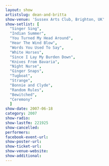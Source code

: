 ```yaml
---
layout: show
artistslug: dean-and-britta
show-venue: 'Sussex Arts Club, Brighton, UK'
show-setlist: [
  "Singer Sing",
  "Indian Summer",
  "You Turned My Head Around",
  "Hear The Wind Blow",
  "Words You Used To Say",
  "White Horses",
  "Since I Lay My Burden Down",
  "Knives From Bavaria",
  "Night Nurse",
  "Ginger Snaps",
  "Tugboat",
  "Strange",
  "Bonnie and Clyde",
  "Random Rules",
  "Bewitched",
  "Ceremony"
  ]
show-date: 2007-06-18
category: 2007
show-radio: 
show-lastfm: 221925
show-cancelled: 
performers: 
facebook-event-url: 
show-poster-url: 
show-ticket-url: 
show-venue-website: 
show-additional: 
---
```


